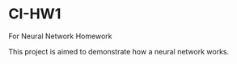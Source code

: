 # CI-HW1
 For Neural Network Homework

 This project is aimed to demonstrate how a neural network works.
